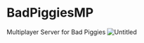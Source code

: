 # BadPiggiesMP
Multiplayer Server for Bad Piggies
![Untitled](https://github.com/BoogieHasFun/BadPiggiesMP/assets/76754631/2fa3b9d8-22b1-4eee-9028-1c308ddafbee)
